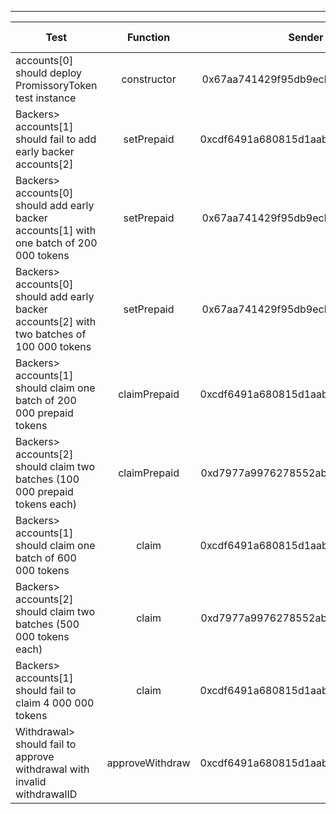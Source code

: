 -------------------------------------
| Test   | Function |     Sender Address    | Test Time | Status | Txn Hash |
|-----|:-------:|:-------:| ------:|------:|:------:|
accounts[0] should deploy PromissoryToken test instance | constructor | 0x67aa741429f95db9ecb7b9e3a7810f13fa17efed | 24086 | passed | [0xadfbb735f75982a2b9e1d2cbe8d463e56f43393254b1f499df769d357c0f8e0a](https://testnet.etherscan.io/tx/0xadfbb735f75982a2b9e1d2cbe8d463e56f43393254b1f499df769d357c0f8e0a)
Backers> accounts[1] should fail to add early backer accounts[2] | setPrepaid | 0xcdf6491a680815d1aabad51e58fc403651f4bb60 | 41220 | passed | [0x057f15b924008135b3392dd0fca7083d9c1ab4f08b4e7c3194e440883e6d4417](https://testnet.etherscan.io/tx/0x057f15b924008135b3392dd0fca7083d9c1ab4f08b4e7c3194e440883e6d4417)
Backers> accounts[0] should add early backer accounts[1] with one batch of 200 000 tokens | setPrepaid | 0x67aa741429f95db9ecb7b9e3a7810f13fa17efed | 37084 | passed | [0x25bf533b75703b82f97bd9e24df17e5955861328b5b2e880427ad6694ce37966](https://testnet.etherscan.io/tx/0x25bf533b75703b82f97bd9e24df17e5955861328b5b2e880427ad6694ce37966)
Backers> accounts[0] should add early backer accounts[2] with two batches of 100 000 tokens  | setPrepaid | 0x67aa741429f95db9ecb7b9e3a7810f13fa17efed | 209437 | passed | [0xfb455a72ee6d2900bc3730cea1fbbd5dbcd0b1b5e1a807bacf298e4b324e2a12](https://testnet.etherscan.io/tx/0xfb455a72ee6d2900bc3730cea1fbbd5dbcd0b1b5e1a807bacf298e4b324e2a12), [0x4afd55ff5f527b7346a15be73fec09e112414448c589a1a104c356880f55fa38](https://testnet.etherscan.io/tx/0x4afd55ff5f527b7346a15be73fec09e112414448c589a1a104c356880f55fa38)
Backers> accounts[1] should claim one batch of 200 000 prepaid tokens | claimPrepaid | 0xcdf6491a680815d1aabad51e58fc403651f4bb60 | 36081 | passed | [0xdac8307c4dec5e77b18e46536e062433a2c5477386e6af022607a5a374f85aba](https://testnet.etherscan.io/tx/0xdac8307c4dec5e77b18e46536e062433a2c5477386e6af022607a5a374f85aba)
Backers> accounts[2] should claim two batches (100 000 prepaid tokens each) | claimPrepaid | 0xd7977a9976278552abd5fcea6fa013d2bfdb4b5a | 12055 | passed | [0xb26557757672b51e15a98481df23764c4417fe37da621e55aea91267cd6bc5de](https://testnet.etherscan.io/tx/0xb26557757672b51e15a98481df23764c4417fe37da621e55aea91267cd6bc5de), [0xbd050207e5db97934ec34cfb8f47b805b735029da113c9eb1d21a08cfd20a435](https://testnet.etherscan.io/tx/0xbd050207e5db97934ec34cfb8f47b805b735029da113c9eb1d21a08cfd20a435)
Backers> accounts[1] should claim one batch of 600 000 tokens | claim | 0xcdf6491a680815d1aabad51e58fc403651f4bb60 |  | failed | [0x885639e19f7fbf75735d540270e96d0b1a45149b65a92e045c626a8bec3cb995](https://testnet.etherscan.io/tx/0x885639e19f7fbf75735d540270e96d0b1a45149b65a92e045c626a8bec3cb995)
Backers> accounts[2] should claim two batches (500 000 tokens each) | claim | 0xd7977a9976278552abd5fcea6fa013d2bfdb4b5a |  | failed | [0x3501311e489d8924b8a6e266f30bd9259f2e14287f206f4b92b3f3b3e32eebec](https://testnet.etherscan.io/tx/0x3501311e489d8924b8a6e266f30bd9259f2e14287f206f4b92b3f3b3e32eebec)
Backers> accounts[1] should fail to claim 4 000 000 tokens | claim | 0xcdf6491a680815d1aabad51e58fc403651f4bb60 |  | failed | [0xbf7b5fbf8094407673a70f546d3ac759106318e898123c4da95af0a3bd1b23b7](https://testnet.etherscan.io/tx/0xbf7b5fbf8094407673a70f546d3ac759106318e898123c4da95af0a3bd1b23b7)
Withdrawal> should fail to approve withdrawal with invalid withdrawalID | approveWithdraw | 0xcdf6491a680815d1aabad51e58fc403651f4bb60 |  | failed | 
